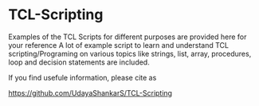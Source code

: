 # TCL-Scripting
Examples of the TCL Scripts for different purposes are provided here for your reference
     A lot of example script to learn and understand TCL scripting/Programing on various topics like strings, list, array, procedures, loop and decision statements are included.


If you find usefule information, please cite as

https://github.com/UdayaShankarS/TCL-Scripting
